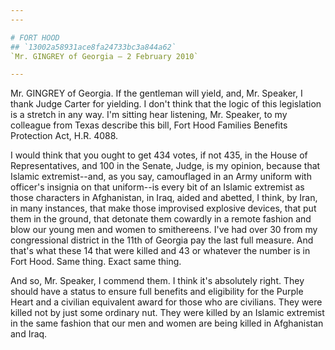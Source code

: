 ```yaml
---
---

# FORT HOOD
## `13002a58931ace8fa24733bc3a844a62`
`Mr. GINGREY of Georgia — 2 February 2010`

---
```



Mr. GINGREY of Georgia. If the gentleman will yield, and, Mr. 
Speaker, I thank Judge Carter for yielding. I don't think that the 
logic of this legislation is a stretch in any way. I'm sitting hear 
listening, Mr. Speaker, to my colleague from Texas describe this bill, 
Fort Hood Families Benefits Protection Act, H.R. 4088.

I would think that you ought to get 434 votes, if not 435, in the 
House of Representatives, and 100 in the Senate, Judge, is my opinion, 
because that Islamic extremist--and, as you say, camouflaged in an Army 
uniform with officer's insignia on that uniform--is every bit of an 
Islamic extremist as those characters in Afghanistan, in Iraq, aided 
and abetted, I think, by Iran, in many instances, that make those 
improvised explosive devices, that put them in the ground, that 
detonate them cowardly in a remote fashion and blow our young men and 
women to smithereens. I've had over 30 from my congressional district 
in the 11th of Georgia pay the last full measure. And that's what these 
14 that were killed and 43 or whatever the number is in Fort Hood. Same 
thing. Exact same thing.



And so, Mr. Speaker, I commend them. I think it's absolutely right. 
They should have a status to ensure full benefits and eligibility for 
the Purple Heart and a civilian equivalent award for those who are 
civilians. They were killed not by just some ordinary nut. They were 
killed by an Islamic extremist in the same fashion that our men and 
women are being killed in Afghanistan and Iraq.